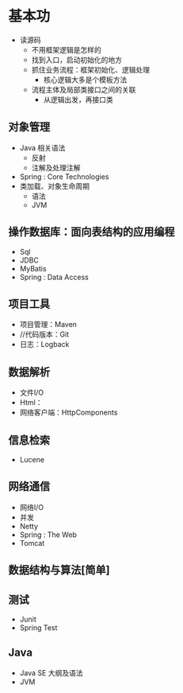 #  基本功

-   读源码
    -   不用框架逻辑是怎样的
    -   找到入口，启动初始化的地方
    -   抓住业务流程：框架初始化、逻辑处理
        -   核心逻辑大多是个模板方法
    -   流程主体及局部类接口之间的关联
        -   从逻辑出发，再接口类

##  对象管理
-   Java 相关语法
    -   反射
    -   注解及处理注解
-   Spring : Core Technologies
-   类加载、对象生命周期
    -   语法
    -   JVM

##  操作数据库：面向表结构的应用编程
-   Sql
-   JDBC
-   MyBatis
-   Spring : Data Access

##  项目工具
-   项目管理：Maven
-   //代码版本：Git
-   日志：Logback

##  数据解析
-   文件I/O
-   Html：
-   网络客户端：HttpComponents

##  信息检索
-   Lucene

##  网络通信
-   网络I/O
-   并发
-   Netty
-   Spring : The Web
-   Tomcat

##  数据结构与算法[简单]

##  测试
-   Junit
-   Spring Test

##  Java
-   Java SE 大纲及语法
-   JVM

